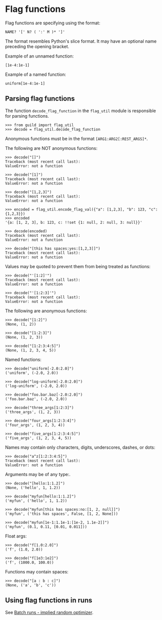 # Flag functions

Flag functions are specifying using the format:

    NAME? '[' N? ( ':' M )* ']'

The format resembles Python's slice format. It may have an optional
name preceding the opening bracket.

Example of an unnamed function:

    [1e-4:1e-1]

Example of a named function:

    uniform[1e-4:1e-1]

## Parsing flag functions

The function `decode_flag_function` in the `flag_util` module is
responsible for parsing functions.

    >>> from guild import flag_util
    >>> decode = flag_util.decode_flag_function

Anonymous functions must be in the format `[ARG1:ARG2[:REST_ARGS]*`.

The following are NOT anonymous functions:

    >>> decode("[]")
    Traceback (most recent call last):
    ValueError: not a function

    >>> decode("[1]")
    Traceback (most recent call last):
    ValueError: not a function

    >>> decode("[1,2,3]")
    Traceback (most recent call last):
    ValueError: not a function

    >>> encoded = flag_util.encode_flag_val({"a": [1,2,3], "b": 123, "c": {1,2,3}})
    >>> encoded
    '{a: [1, 2, 3], b: 123, c: !!set {1: null, 2: null, 3: null}}'

    >>> decode(encoded)
    Traceback (most recent call last):
    ValueError: not a function

    >>> decode("[this has spaces:yes:[1,2,3]]")
    Traceback (most recent call last):
    ValueError: not a function

Values may be quoted to prevent them from being treated as functions:

    >>> decode("'[1:2]'")
    Traceback (most recent call last):
    ValueError: not a function

    >>> decode("'[1:2:3]'")
    Traceback (most recent call last):
    ValueError: not a function

The following are anonymous functions:

    >>> decode("[1:2]")
    (None, (1, 2))

    >>> decode("[1:2:3]")
    (None, (1, 2, 3))

    >>> decode("[1:2:3:4:5]")
    (None, (1, 2, 3, 4, 5))

Named functions:

    >>> decode("uniform[-2.0:2.0]")
    ('uniform', (-2.0, 2.0))

    >>> decode("log-uniform[-2.0:2.0]")
    ('log-uniform', (-2.0, 2.0))

    >>> decode("foo.bar.baz[-2.0:2.0]")
    ('foo.bar.baz', (-2.0, 2.0))

    >>> decode("three_args[1:2:3]")
    ('three_args', (1, 2, 3))

    >>> decode("four_args[1:2:3:4]")
    ('four_args', (1, 2, 3, 4))

    >>> decode("five_args[1:2:3:4:5]")
    ('five_args', (1, 2, 3, 4, 5))

Names may contain only characters, digits, underscores, dashes, or
dots:

    >>> decode("a^z[1:2:3:4:5]")
    Traceback (most recent call last):
    ValueError: not a function

Arguments may be of any type:.

    >>> decode("[hello:1:1.2]")
    (None, ('hello', 1, 1.2))

    >>> decode("myfun[hello:1:1.2]")
    ('myfun', ('hello', 1, 1.2))

    >>> decode("myfun[this has spaces:no:[1, 2, null]]")
    ('myfun', ('this has spaces', False, [1, 2, None]))

    >>> decode("myfun[1e-1:1.1e-1:[1e-2, 1.1e-2]]")
    ('myfun', (0.1, 0.11, [0.01, 0.011]))

Float args:

    >>> decode("f[1.0:2.0]")
    ('f', (1.0, 2.0))

    >>> decode("f[1e3:1e2]")
    ('f', (1000.0, 100.0))

Functions may contain spaces:

    >>> decode("[a : b : c]")
    (None, ('a', 'b', 'c'))


## Using flag functions in runs

See [Batch runs - implied random optimizer](batch-implied-random.md).
